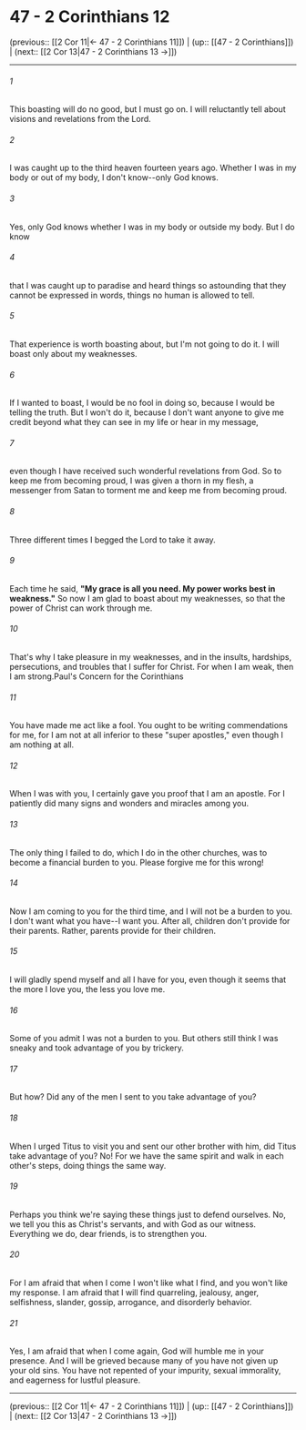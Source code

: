# 47 - 2 Corinthians 12

(previous:: [[2 Cor 11|← 47 - 2 Corinthians 11]]) | (up:: [[47 - 2 Corinthians]]) | (next:: [[2 Cor 13|47 - 2 Corinthians 13 →]])

***


###### 1 
This boasting will do no good, but I must go on. I will reluctantly tell about visions and revelations from the Lord. 

###### 2 
I was caught up to the third heaven fourteen years ago. Whether I was in my body or out of my body, I don't know--only God knows. 

###### 3 
Yes, only God knows whether I was in my body or outside my body. But I do know 

###### 4 
that I was caught up to paradise and heard things so astounding that they cannot be expressed in words, things no human is allowed to tell. 

###### 5 
That experience is worth boasting about, but I'm not going to do it. I will boast only about my weaknesses. 

###### 6 
If I wanted to boast, I would be no fool in doing so, because I would be telling the truth. But I won't do it, because I don't want anyone to give me credit beyond what they can see in my life or hear in my message, 

###### 7 
even though I have received such wonderful revelations from God. So to keep me from becoming proud, I was given a thorn in my flesh, a messenger from Satan to torment me and keep me from becoming proud. 

###### 8 
Three different times I begged the Lord to take it away. 

###### 9 
Each time he said, **"My grace is all you need. My power works best in weakness."** So now I am glad to boast about my weaknesses, so that the power of Christ can work through me. 

###### 10 
That's why I take pleasure in my weaknesses, and in the insults, hardships, persecutions, and troubles that I suffer for Christ. For when I am weak, then I am strong.Paul's Concern for the Corinthians 

###### 11 
You have made me act like a fool. You ought to be writing commendations for me, for I am not at all inferior to these "super apostles," even though I am nothing at all. 

###### 12 
When I was with you, I certainly gave you proof that I am an apostle. For I patiently did many signs and wonders and miracles among you. 

###### 13 
The only thing I failed to do, which I do in the other churches, was to become a financial burden to you. Please forgive me for this wrong! 

###### 14 
Now I am coming to you for the third time, and I will not be a burden to you. I don't want what you have--I want you. After all, children don't provide for their parents. Rather, parents provide for their children. 

###### 15 
I will gladly spend myself and all I have for you, even though it seems that the more I love you, the less you love me. 

###### 16 
Some of you admit I was not a burden to you. But others still think I was sneaky and took advantage of you by trickery. 

###### 17 
But how? Did any of the men I sent to you take advantage of you? 

###### 18 
When I urged Titus to visit you and sent our other brother with him, did Titus take advantage of you? No! For we have the same spirit and walk in each other's steps, doing things the same way. 

###### 19 
Perhaps you think we're saying these things just to defend ourselves. No, we tell you this as Christ's servants, and with God as our witness. Everything we do, dear friends, is to strengthen you. 

###### 20 
For I am afraid that when I come I won't like what I find, and you won't like my response. I am afraid that I will find quarreling, jealousy, anger, selfishness, slander, gossip, arrogance, and disorderly behavior. 

###### 21 
Yes, I am afraid that when I come again, God will humble me in your presence. And I will be grieved because many of you have not given up your old sins. You have not repented of your impurity, sexual immorality, and eagerness for lustful pleasure.

***

(previous:: [[2 Cor 11|← 47 - 2 Corinthians 11]]) | (up:: [[47 - 2 Corinthians]]) | (next:: [[2 Cor 13|47 - 2 Corinthians 13 →]])
